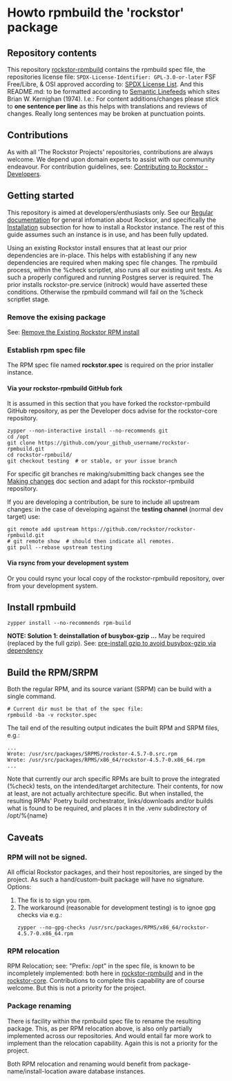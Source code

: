 # Howto rpmbuild the 'rockstor' package

## Repository contents

This repository [rockstor-rpmbuild](https://github.com/rockstor/rockstor-rpmbuild) contains the rpmbuild spec file,
the repositories license file: `SPDX-License-Identifier: GPL-3.0-or-later`
FSF Free/Libre, & OSI approved according to: [SPDX License List](https://spdx.org/licenses/).
And this README.md: to be formatted according to 
[Semantic Linefeeds](https://rhodesmill.org/brandon/2012/one-sentence-per-line/)
which sites Brian W. Kernighan (1974).
I.e.: For content additions/changes please stick to **one sentence per line**
as this helps with translations and reviews of changes.
Really long sentences may be broken at punctuation points.

## Contributions

As with all 'The Rockstor Projects' repositories, contributions are always welcome.
We depend upon domain experts to assist with our community endeavour.
For contribution guidelines, see:
[Contributing to Rockstor - Developers](https://rockstor.com/docs/contribute/contribute.html#developers).

## Getting started

This repository is aimed at developers/enthusiasts only.
See our [Regular documentation](https://rockstor.com/docs/) for general infomation about Rocksor,
and specifically the [Installation]() subsection for how to install a Rockstor instance.
The rest of this guide assumes such an instance is in use, and has been fully updated.

Using an existing Rockstor install ensures that at least our prior dependencies are in-place.
This helps with establishing if any new dependencies are required when making spec file changes.
The rpmbuild process, within the %check scriptlet, also runs all our existing unit tests.
As such a properly configured and running Postgres server is required.
The prior installs rockstor-pre.service (initrock) would have asserted these conditions.
Otherwise the rpmbuild command will fail on the %check scriptlet stage.

### Remove the exising package

See: [Remove the Existing Rockstor RPM install](https://rockstor.com/docs/contribute/contribute.html#remove-the-existing-rockstor-rpm-install)

### Establish rpm spec file

The RPM spec file named **rockstor.spec** is required on the prior installer instance.

#### Via your rockstor-rpmbuild GitHub fork

It is assumed in this section that you have forked the rockstor-rpmbuild GitHub repository,
as per the Developer docs advise for the rockstor-core repository.

```shell
zypper --non-interactive install --no-recommends git
cd /opt
git clone https://github.com/your_github_username/rockstor-rpmbuild.git
cd rockstor-rpmbuild/
git checkout testing  # or stable, or your issue branch
```
For specific git branches re making/submitting back changes see the
[Making changes](https://rockstor.com/docs/contribute/contribute.html#making-changes)
doc section and adapt for this rockstor-rpmbuild repository.

If you are developing a contribution, be sure to include all upstream changes:
in the case of developing against the **testing channel** (normal dev target) use:
```shell
git remote add upstream https://github.com/rockstor/rockstor-rpmbuild.git
# git remote show  # should then indicate all remotes.
git pull --rebase upstream testing
```

#### Via rsync from your development system

Or you could rsync your local copy of the rockstor-rpmbuild repository, over from your development system.

## Install rpmbuild
```shell
zypper install --no-recommends rpm-build
```
**NOTE: Solution 1: deinstallation of busybox-gzip ...**
May be required (replaced by the full gzip).
See: [pre-install gzip to avoid busybox-gzip via dependency](https://github.com/rockstor/rockstor-installer/issues/135)


## Build the RPM/SRPM

Both the regular RPM, and its source variant (SRPM) can be build with a single command.

```shell
# Current dir must be that of the spec file:
rpmbuild -ba -v rockstor.spec
```

The tail end of the resulting output indicates the built RPM and SRPM files, e.g.:
```shell
...
Wrote: /usr/src/packages/SRPMS/rockstor-4.5.7-0.src.rpm
Wrote: /usr/src/packages/RPMS/x86_64/rockstor-4.5.7-0.x86_64.rpm
...
```

Note that currently our arch specific RPMs are built to prove the integrated (%check) tests,
on the intended/target architecture.
Their contents, for now at least, are not actually architecture specific.
But when installed, the resulting RPMs' Poetry build orchestrator,
links/downloads and/or builds what is found to be required,
and places it in the .venv subdirectory of /opt/%{name}

## Caveats

### RPM will not be signed.

All official Rockstor packages, and their host repositories, are singed by the project.
As such a hand/custom-built package will have no signature.
Options:
1) The fix is to sign you rpm.
2) The workaround (reasonable for development testing) is to ignoe gpg checks via e.g.:
    ```shell
    zypper --no-gpg-checks /usr/src/packages/RPMS/x86_64/rockstor-4.5.7-0.x86_64.rpm
    ```

### RPM relocation

RPM Relocation; see: "Prefix: /opt" in the spec file, is known to be incompletely implemented:
both here in [rockstor-rpmbuild](https://github.com/rockstor/rockstor-rpmbuild)
and in the [rockstor-core](https://github.com/rockstor/rockstor-core).
Contributions to complete this capability are of course welcome.
But this is not a priority for the project.

### Package renaming

There is facility within the rpmbuild spec file to rename the resulting package.
This, as per RPM relocation above, is also only partially implemented across our repositories.
And would entail far more work to implement than the relocation capability.
Again this is not a priority for the project.

Both RPM relocation and renaming would benefit from package-name/install-location aware database instances.
